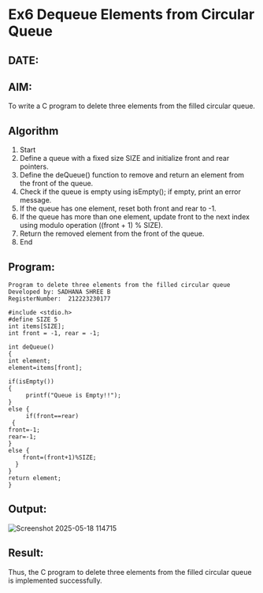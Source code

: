 # Ex6 Dequeue Elements from Circular Queue
## DATE:
## AIM:
To write a C program to delete three elements from the filled circular queue.

## Algorithm
1. Start
2. Define a queue with a fixed size SIZE and initialize front and rear pointers.
3. Define the deQueue() function to remove and return an element from the front of the queue.
4. Check if the queue is empty using isEmpty(); if empty, print an error message.
5. If the queue has one element, reset both front and rear to -1.
6. If the queue has more than one element, update front to the next index using modulo operation ((front + 1) % SIZE).
7. Return the removed element from the front of the queue.
8. End
  

## Program:
```
Program to delete three elements from the filled circular queue
Developed by: SADHANA SHREE B
RegisterNumber:  212223230177

#include <stdio.h> 
#define SIZE 5 
int items[SIZE]; 
int front = -1, rear = -1; 

int deQueue() 
{ 
int element; 
element=items[front]; 

if(isEmpty()) 
{ 
     printf("Queue is Empty!!"); 
} 
else { 
     if(front==rear) 
 { 
front=-1; 
rear=-1; 
} 
else { 
    front=(front+1)%SIZE; 
  } 
} 
return element; 
}

```

## Output:
![Screenshot 2025-05-18 114715](https://github.com/user-attachments/assets/eef09f5a-ab8b-4ff1-9d81-2578c6704a92)



## Result:
Thus, the C program to delete three elements from the filled circular queue is implemented successfully.
